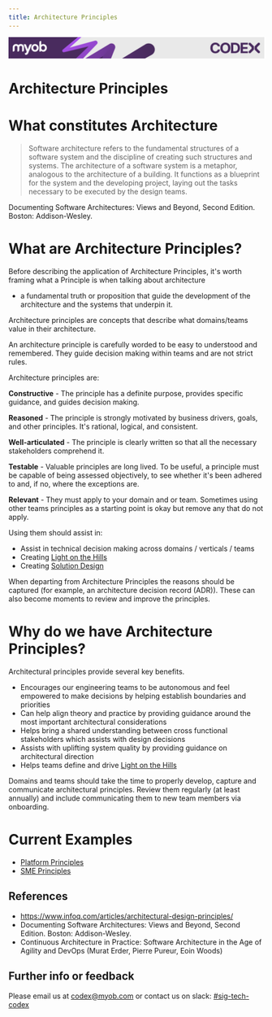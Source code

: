 ```yaml
---
title: Architecture Principles
---
```

<!-- confluence-page-id: 9293661864 -->
![](../assets/BANNER.png)
# Architecture Principles

# What constitutes Architecture

> Software architecture refers to the fundamental structures of a software system and the discipline of creating such structures and systems. The architecture of a software system is a metaphor, analogous to the architecture of a building. It functions as a blueprint for the system and the developing project, laying out the tasks necessary to be executed by the design teams.

Documenting Software Architectures: Views and Beyond, Second Edition. Boston: Addison-Wesley.

# What are Architecture Principles?

Before describing the application of Architecture Principles, it's worth framing what a Principle is when talking about architecture

* a fundamental truth or proposition that guide the development of the architecture and the systems that underpin it.

Architecture principles are concepts that describe what domains/teams value in their architecture.

An architecture principle is carefully worded to be easy to understood and remembered. They guide decision making within teams and are not strict rules.

Architecture principles are:

**Constructive** - The principle has a definite purpose, provides specific guidance, and guides decision making.

**Reasoned** - The principle is strongly motivated by business drivers, goals, and other principles. It's rational, logical, and consistent.

**Well-articulated** -  The principle is clearly written so that all the necessary stakeholders comprehend it.

**Testable** - Valuable principles are long lived. To be useful, a principle must be capable of being assessed objectively, to see whether it's been adhered to and, if no, where the exceptions are.

**Relevant** - They must apply to your domain and or team. Sometimes using other teams principles as a starting point is okay but remove any that do not apply.

Using them should assist in:
* Assist in technical decision making across domains / verticals / teams
* Creating [Light on the Hills](./light-on-the-hill.md)
* Creating [Solution Design](./solution-design/README.md)

When departing from Architecture Principles the reasons should be captured (for example, an architecture decision record (ADR)). These can also become moments to review and improve the principles.

# Why do we have Architecture Principles?

Architectural principles provide several key benefits.

* Encourages our engineering teams to be autonomous and feel empowered to make decisions by helping establish boundaries and priorities
* Can help align theory and practice by providing guidance around the most important architectural considerations
* Helps bring a shared understanding between cross functional stakeholders which assists with design decisions
* Assists with uplifting system quality by providing guidance on architectural direction
* Helps teams define and drive [Light on the Hills](../process-and-governance/light-on-the-hill.md)


Domains and teams should take the time to properly develop, capture and communicate architectural principles. Review them regularly (at least annually) and include communicating them to new team members via onboarding.

# Current Examples
* [Platform Principles](https://myobconfluence.atlassian.net/wiki/spaces/PLAT/pages/2120426701/Platforms+Architecture+Principles)
* [SME Principles](https://myobconfluence.atlassian.net/wiki/spaces/SVA/pages/1505759666/Architectural+Principles+for+SME#Why-Principles%3F)

## References
* https://www.infoq.com/articles/architectural-design-principles/
* Documenting Software Architectures: Views and Beyond, Second Edition. Boston: Addison-Wesley.
* Continuous Architecture in Practice: Software Architecture in the Age of Agility and DevOps (Murat Erder, Pierre Pureur, Eoin Woods)

## Further info or feedback
Please email us at codex@myob.com or contact us on slack: [#sig-tech-codex](https://myob.slack.com/archives/C02N8ADPGUX)
